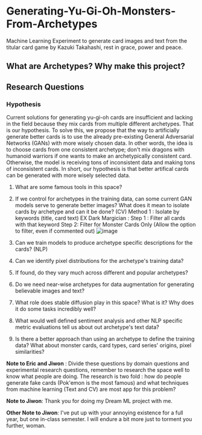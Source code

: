 # Generating-Yu-Gi-Oh-Monsters-From-Archetypes
Machine Learning Experiment to generate card images and text from the titular card game by Kazuki Takahashi, rest in grace, power and peace.

## What are Archetypes? Why make this project?

## Research Questions

### Hypothesis
Current solutions for generating yu-gi-oh cards are insufficient and lacking in the field because they mix cards from multiple different archetypes. That is our hypothesis. To solve this, we propose that the way to artificially generate better cards is to use the already pre-existing General Adversarial Networks (GANs) with more wisely chosen data. In other words, the idea is to choose cards from one consistent archetype; don't mix dragons with humanoid warriors if one wants to make an archetypically consistent card. Otherwise, the model is receiving tons of inconsistent data and making tons of inconsistent cards. In short, our hypothesis is that better artifical cards can be generated with more wisely selected data.

1. What are some famous tools in this space?
2. If we control for archetypes in the training data, can some current GAN models serve to generate better images? What does it mean to isolate cards by archetype and can it be done? (CV)
     Method 1 : Isolate by keywords (title, card text)
     EX Dark Margician :
       Step 1 : Filter all cards with that keyword
       Step 2: Filter for Monster Cards Only (Allow the option to filter, even if commented out)
     ![image](https://github.com/nogibjj/Generating-Yu-Gi-Oh-Monsters-From-Archetypes/assets/70504872/a82b04fc-00bc-4a72-a501-2b358de2e660)

4. Can we train models to produce archetype specific descriptions for the cards? (NLP)
5. Can we identify pixel distributions for the archetype's training data?
6. If found, do they vary much across different and popular archetypes?
7. Do we need near-wise archetypes for data augmentation for generating believable images and text?
8. What role does stable diffusion play in this space? What is it? Why does it do some tasks incredibly well?
9. What would well defined sentiment analysis and other NLP specific metric evaluations tell us about out archetype's text data?
10. Is there a better approach than using an archetype to define the training data? What about monster cards, card types, card series' origins, pixel similarities?

**Note to Eric and Jiwon** : Divide these questions by domain questions and experimental research questions, remember to research the space well to know what people are doing. The research is two fold : how do people generate fake cards (Pok'emon is the most famous) and what techniques from machine learning (Text and CV) are most app for this problem?


**Note to Jiwon**: Thank you for doing my Dream ML project with me.

**Other Note to Jiwon**: I've put up with your annoying existence for a full year, but one in-class semester. I will endure a bit more just to torment you further, woman.
